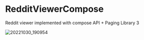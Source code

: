 # RedditViewerCompose
Reddit viewer implemented with compose API + Paging Library 3

![20221030_190954](https://user-images.githubusercontent.com/52634082/198891800-158acf3d-296a-4759-93e1-1709d20fa737.gif)
